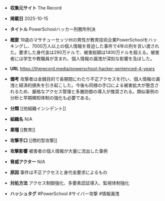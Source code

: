 - **収集元サイト**
The Record

- **掲載日**
2025-10-15

- **タイトル**
PowerSchoolハッカー刑務所判決

- **概要**
19歳のマサチューセッツ州の男性が教育技術企業PowerSchoolをハッキングし、7000万人以上の個人情報を脅迫した事件で4年の刑を言い渡された。要求した身代金は290万ドルで、被害総額は1400万ドルを超える。被害者には学生や教職員が含まれ、個人情報の漏洩が深刻な影響を及ぼした。

- **URL**
https://therecord.media/powerschool-hacker-sentenced-4-years

- **備考**
攻撃者は金銭目的で長期間にわたり不正アクセスを行い、個人情報の漏洩と経済的損失を引き起こした。今後も同様の手口による被害拡大が懸念されるため、厳格なアクセス管理と多層防御の導入が推奨される。類似事例の分析と早期検知体制の強化も必要である。

- **分類**
[[他組織インシデント]]

- **組織名**
N/A

- **業種**
[[教育]]

- **攻撃手口**
[[標的型攻撃]]

- **攻撃影響**
被害者の個人情報が大量に流出した事例

- **脅威アクター**
N/A

- **原因**
事件は不正アクセスと身代金要求によるもの

- **対処方法**
アクセス制御強化、多要素認証導入、監視体制強化

- **ハッシュタグ**
#PowerSchool #サイバー攻撃 #情報漏洩
